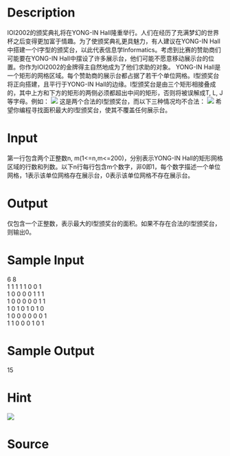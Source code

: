 
# Description

<div class="content">IOI2002的颁奖典礼将在YONG-IN Hall隆重举行。人们在经历了充满梦幻的世界杯之后变得更加富于情趣。为了使颁奖典礼更具魅力，有人建议在YONG-IN Hall中搭建一个I字型的颁奖台，以此代表信息学Informatics。考虑到比赛的赞助商们可能要在YONG-IN Hall中摆设了许多展示台，他们可能不愿意移动展示台的位置。你作为IOI2002的金牌得主自然地成为了他们求助的对象。
YONG-IN Hall是一个矩形的网格区域。每个赞助商的展示台都占据了若干个单位网格。I型颁奖台将正向搭建，且平行于YONG-IN Hall的边缘。I型颁奖台是由三个矩形相接叠成的，其中上方和下方的矩形的两侧必须都超出中间的矩形，否则将被误解成T, L, J等字母。例如：
<img border="0" src="/source/bzoj/1910/img/aHR0cHM6Ly9seWRzeS5jb20vSnVkZ2VPbmxpbmUvaW1hZ2VzLzE5MTBfMS5qcGc=.jpg"/> 
这是两个合法的I型颁奖台，而以下三种情况均不合法：
<img border="0" src="/source/bzoj/1910/img/aHR0cHM6Ly9seWRzeS5jb20vSnVkZ2VPbmxpbmUvaW1hZ2VzLzE5MTBfMi5qcGc=.jpg"/> 
希望你编程寻找面积最大的I型颁奖台，使其不覆盖任何展示台。
</div>

# Input

<div class="content">第一行包含两个正整数n, m(1&lt;=n,m&lt;=200)，分别表示YONG-IN Hall的矩形网格区域的行数和列数。以下n行每行包含m个数字，非0即1，每个数字描述一个单位网格，1表示该单位网格存在展示台，0表示该单位网格不存在展示台。
</div>

# Output

<div class="content">仅包含一个正整数，表示最大的I型颁奖台的面积。如果不存在合法的I型颁奖台，则输出0。
</div>

# Sample Input

<div class="content"><span class="sampledata">6 8<br/>
1 1 1 1 1 0 0 1<br/>
1 0 0 0 0 1 1 1<br/>
1 0 0 0 0 0 1 1<br/>
1 0 1 0 1 0 1 0<br/>
1 0 0 0 0 0 0 1<br/>
1 1 0 0 0 1 0 1<br/>
</span></div>

# Sample Output

<div class="content"><span class="sampledata">15<br/>
</span></div>

# Hint

<div class="content"><p><img border="0" src="/source/bzoj/1910/img/aHR0cHM6Ly9seWRzeS5jb20vSnVkZ2VPbmxpbmUvaW1hZ2VzLzE5MTBfMy5qcGc=.jpg"/> </p></div>

# Source

<div class="content"><p><a href="problemset.php?search="></a></p></div>

